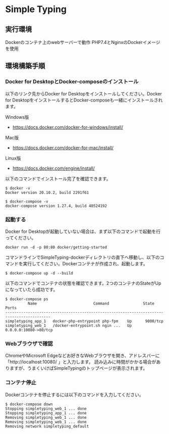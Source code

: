 # Simple Typing

## 実行環境
Dockerのコンテナ上のwebサーバーで動作
PHP7.4とNginxのDockerイメージを使用

## 環境構築手順

### Docker for DesktopとDocker-composeのインストール
以下のリンク先からDocker for Desktopをインストールしてください。Docker for DesktopをインストールするとDocker-composeも一緒にインストールされます。

Windows版
* https://docs.docker.com/docker-for-windows/install/

Mac版
* https://docs.docker.com/docker-for-mac/install/

Linux版
* https://docs.docker.com/engine/install/


以下のコマンドでインストール完了を確認できます。
```
$ docker -v
Docker version 20.10.2, build 2291f61

$ docker-compose -v
docker-compose version 1.27.4, build 40524192
```

### 起動する
Docker for Desktopが起動していない場合は、まず以下のコマンドで起動を行ってください。
```
docker run -d -p 80:80 docker/getting-started
```
コマンドラインでSimpleTyping-dockerディレクトリの直下へ移動し、以下のコマンドを実行してください。Dockerコンテナが作成され、起動します。
```
$ docker-compose up -d --build
```

以下のコマンドでコンテナの状態を確認できます。2つのコンテナのStateがUpになっていたら成功です。
```
$ docker-compose ps
          Name                         Command               State           Ports
------------------------------------------------------------------------------------------
simpletyping_app_1   docker-php-entrypoint php-fpm    Up      9000/tcp
simpletyping_web_1   /docker-entrypoint.sh ngin ...   Up      0.0.0.0:10080->80/tcp
```

### Webブラウザで確認
ChromeやMicrosoft Edgeなどお好きなWebブラウザを開き、アドレスバーに「http://localhost:10080/ 」と入力します。
読み込みに時間がかかる場合がありますが、うまくいけばSimpleTypingのトップページが表示されます。

### コンテナ停止
Dockerコンテナを停止するには以下のコマンドを入力してください。
```
$ docker-compose down
Stopping simpletyping_web_1 ... done
Stopping simpletyping_app_1 ... done
Removing simpletyping_web_1 ... done
Removing simpletyping_web_1 ... done
Removing network simpletyping_default
```
